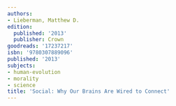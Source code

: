 ```yaml
---
authors:
- Lieberman, Matthew D.
edition:
  published: '2013'
  publisher: Crown
goodreads: '17237217'
isbn: '9780307889096'
published: '2013'
subjects:
- human-evolution
- morality
- science
title: 'Social: Why Our Brains Are Wired to Connect'
---
```


